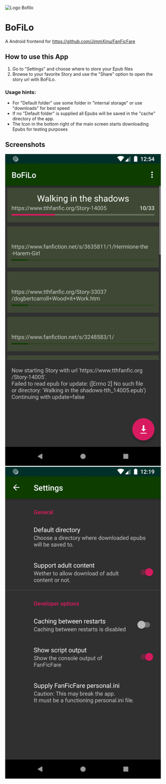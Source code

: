 ![][logo]
# BoFiLo
A Android frontend for https://github.com/JimmXinu/FanFicFare

## How to use this App
1. Go to "Settings" and choose where to store your Epub files
2. Browse to your favorite Story and use the "Share" option to open the story url with BoFiLo.

### Usage hints:
- For "Default folder" use some folder in "internal storage" or use "downloads" for best speed
- If no "Default folder" is supplied all Epubs will be saved in the "cache" directory of the app.
- The Icon in the bottom right of the main screen starts downloading Epubs for testing purposes

## Screenshots
![Main screen](.github/screenshots/main.png)
![Setting screen](.github/screenshots/settings.png)


[logo]: app/src/main/res/mipmap-hdpi/ic_launcher_round.png "Logo Bofilo"